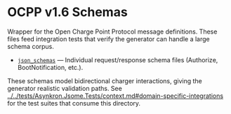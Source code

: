 # OCPP v1.6 Schemas

Wrapper for the Open Charge Point Protocol message definitions. These files feed integration tests that verify the generator can
handle a large schema corpus.

- [`json_schemas`](json_schemas/context.md) — Individual request/response schema files (Authorize, BootNotification, etc.).

These schemas model bidirectional charger interactions, giving the generator realistic validation paths. See
[../../tests/Asynkron.Jsome.Tests/context.md#domain-specific-integrations](../../tests/Asynkron.Jsome.Tests/context.md#domain-specific-integrations)
for the test suites that consume this directory.
